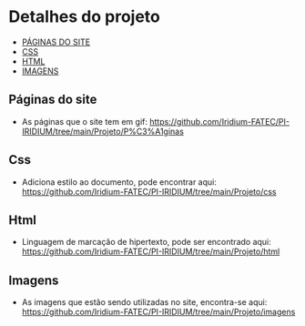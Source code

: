 # Detalhes do projeto

- [PÁGINAS DO SITE](#Páginas-do-site)
- [CSS](#Css)
- [HTML](#Html)
- [IMAGENS](#Imagens)

## Páginas do site

- As páginas que o site tem em gif: https://github.com/Iridium-FATEC/PI-IRIDIUM/tree/main/Projeto/P%C3%A1ginas

## Css

- Adiciona estilo ao documento, pode encontrar aqui: https://github.com/Iridium-FATEC/PI-IRIDIUM/tree/main/Projeto/css

## Html

- Linguagem de marcação de hipertexto, pode ser encontrado aqui: https://github.com/Iridium-FATEC/PI-IRIDIUM/tree/main/Projeto/html

## Imagens

- As imagens que estão sendo utilizadas no site, encontra-se aqui: https://github.com/Iridium-FATEC/PI-IRIDIUM/tree/main/Projeto/imagens


